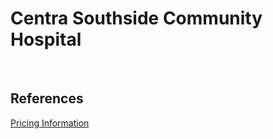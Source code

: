 # Centra Southside Community Hospital  

[]()  
[]()  

## References

[Pricing Information](https://www.centrahealth.com/sites/default/files/copy_of_cms_price_trans_sch.xlsx)
